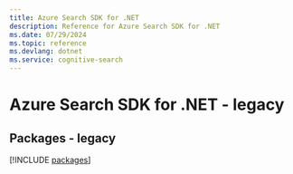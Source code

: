 ```yaml
---
title: Azure Search SDK for .NET
description: Reference for Azure Search SDK for .NET
ms.date: 07/29/2024
ms.topic: reference
ms.devlang: dotnet
ms.service: cognitive-search
---
```

# Azure Search SDK for .NET - legacy
## Packages - legacy
[!INCLUDE [packages](search-index.md)]